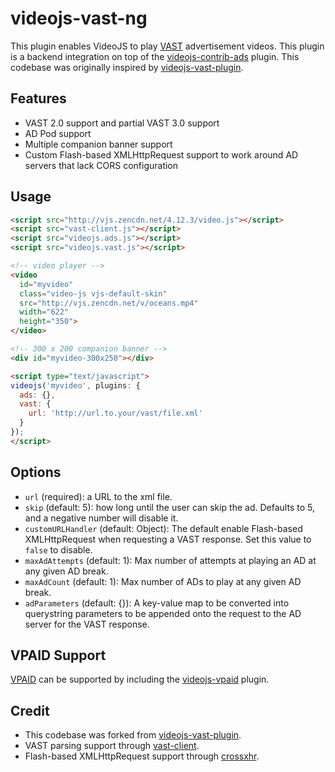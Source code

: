 # videojs-vast-ng
This plugin enables VideoJS to play [VAST](https://www.iab.net/vast) advertisement videos. This plugin is a backend integration on top of the [videojs-contrib-ads](https://github.com/videojs/videojs-contrib-ads) plugin. This codebase was originally inspired by [videojs-vast-plugin](https://github.com/theonion/videojs-vast-plugin).

## Features
- VAST 2.0 support and partial VAST 3.0 support
- AD Pod support
- Multiple companion banner support
- Custom Flash-based XMLHttpRequest support to work around AD servers that lack CORS configuration

## Usage
```html
<script src="http://vjs.zencdn.net/4.12.3/video.js"></script>
<script src="vast-client.js"></script>
<script src="videojs.ads.js"></script>
<script src="videojs.vast.js"></script>

<!-- video player -->
<video
  id="myvideo"
  class="video-js vjs-default-skin"
  src="http://vjs.zencdn.net/v/oceans.mp4"
  width="622"
  height="350">
</video>

<!-- 300 x 200 companion banner -->
<div id="myvideo-300x250"></div>

<script type="text/javascript">
videojs('myvideo', plugins: {
  ads: {},
  vast: {
    url: 'http://url.to.your/vast/file.xml'
  }
});
</script>
```

## Options
- `url` (required): a URL to the xml file.
- `skip` (default: 5): how long until the user can skip the ad. Defaults to 5, and a negative number will disable it.
- `customURLHandler` (default: Object): The default enable Flash-based XMLHttpRequest when requesting a VAST response.
  Set this value to `false` to disable.
- `maxAdAttempts` (default: 1): Max number of attempts at playing an AD at any given AD break.
- `maxAdCount` (default: 1): Max number of ADs to play at any given AD break.
- `adParameters` (default: {}): A key-value map to be converted into querystring parameters to be appended onto the
  request to the AD server for the VAST response.

## VPAID Support
[VPAID](http://www.iab.net/vpaid) can be supported by including the [videojs-vpaid](https://github.com/pragmaticlabs/videojs-vpaid) plugin.

## Credit
- This codebase was forked from [videojs-vast-plugin](https://github.com/theonion/videojs-vast-plugin).
- VAST parsing support through [vast-client](https://github.com/dailymotion/vast-client-js).
- Flash-based XMLHttpRequest support through [crossxhr](https://github.com/RobinQu/CrossXHR).
